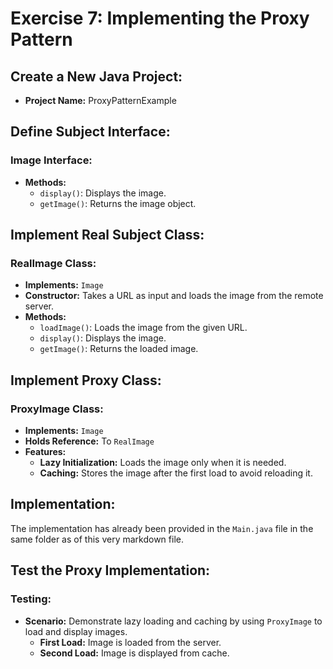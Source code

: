 # Exercise 7: Implementing the Proxy Pattern

## Create a New Java Project:
- **Project Name:** ProxyPatternExample

## Define Subject Interface:

### Image Interface:
- **Methods:** 
  - `display()`: Displays the image.
  - `getImage()`: Returns the image object.

## Implement Real Subject Class:

### RealImage Class:
- **Implements:** `Image`
- **Constructor:** Takes a URL as input and loads the image from the remote server.
- **Methods:**
  - `loadImage()`: Loads the image from the given URL.
  - `display()`: Displays the image.
  - `getImage()`: Returns the loaded image.

## Implement Proxy Class:

### ProxyImage Class:
- **Implements:** `Image`
- **Holds Reference:** To `RealImage`
- **Features:**
  - **Lazy Initialization:** Loads the image only when it is needed.
  - **Caching:** Stores the image after the first load to avoid reloading it.

## Implementation:
The implementation has already been provided in the `Main.java` file in the same folder as of this very markdown file.

## Test the Proxy Implementation:

### Testing:
- **Scenario:** Demonstrate lazy loading and caching by using `ProxyImage` to load and display images.
  - **First Load:** Image is loaded from the server.
  - **Second Load:** Image is displayed from cache.
